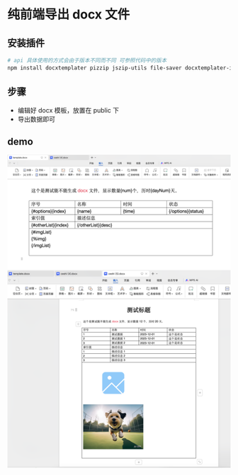 # 纯前端导出 docx 文件

## 安装插件

```bash
# api 具体使用的方式会由于版本不同而不同 可参照代码中的版本
npm install docxtemplater pizzip jszip-utils file-saver docxtemplater-image-module-free
```

## 步骤

- 编辑好 docx 模板，放置在 public 下
- 导出数据即可

## demo

![](./src/assets/template.png)
![](./src/assets/demo.png)